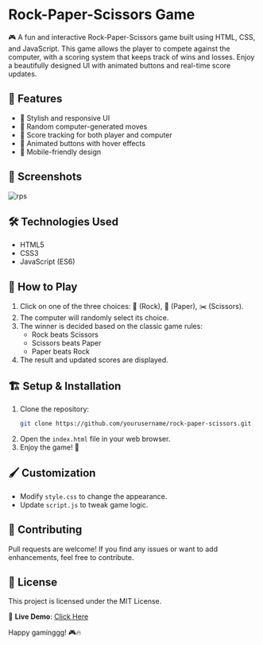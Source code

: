 # Rock-Paper-Scissors Game

🎮 A fun and interactive Rock-Paper-Scissors game built using HTML, CSS, and JavaScript. This game allows the player to compete against the computer, with a scoring system that keeps track of wins and losses. Enjoy a beautifully designed UI with animated buttons and real-time score updates.

## 🚀 Features
- 🎨 Stylish and responsive UI
- 🤖 Random computer-generated moves
- 🔢 Score tracking for both player and computer
- 🌟 Animated buttons with hover effects
- 📱 Mobile-friendly design

## 📸 Screenshots
![rps](https://github.com/user-attachments/assets/d3d889a6-1439-4d00-9d8d-06ec61ac5ced)

## 🛠️ Technologies Used
- HTML5
- CSS3
- JavaScript (ES6)

## 📜 How to Play
1. Click on one of the three choices: 👊 (Rock), 📜 (Paper), ✂️ (Scissors).
2. The computer will randomly select its choice.
3. The winner is decided based on the classic game rules:
   - Rock beats Scissors
   - Scissors beats Paper
   - Paper beats Rock
4. The result and updated scores are displayed.

## 🏗️ Setup & Installation
1. Clone the repository:
   ```bash
   git clone https://github.com/yourusername/rock-paper-scissors.git
   ```
2. Open the `index.html` file in your web browser.
3. Enjoy the game! 🎉

## 🖌️ Customization
- Modify `style.css` to change the appearance.
- Update `script.js` to tweak game logic.

## 🤝 Contributing
Pull requests are welcome! If you find any issues or want to add enhancements, feel free to contribute.

## 📜 License
This project is licensed under the MIT License.

🔗 **Live Demo**: [Click Here](https://sandeepbehera21.github.io/Rock-Paper-Scissors-Game/) 

Happy gaminggg! 🎮🔥

